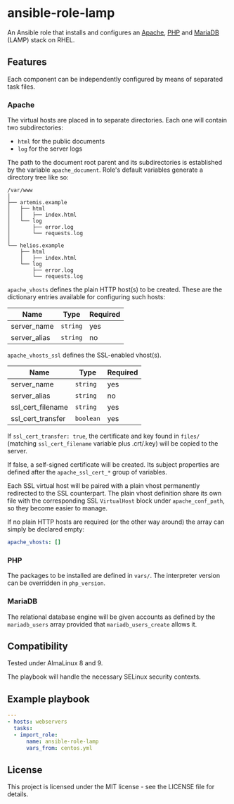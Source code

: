 # ansible-role-lamp

An Ansible role that installs and configures an [Apache](https://apache.org/),
[PHP](https://www.php.net/) and [MariaDB](https://mariadb.org/) (LAMP)
stack on RHEL.

## Features

Each component can be independently configured by means of separated task
files.

### Apache

The virtual hosts are placed in to separate directories. Each one will contain
two subdirectories:

* `html` for the public documents
* `log` for the server logs

The path to the document root parent and its subdirectories is established by
the variable `apache_document`. Role's default variables generate a directory
tree like so:

```
/var/www
│
├── artemis.example
│   ├── html
│   │   ├── index.html
│   └── log
│       ├── error.log
│       └── requests.log
│
└── helios.example
    ├── html
    │   ├── index.html
    └── log
        ├── error.log
        └── requests.log
```

`apache_vhosts` defines the plain HTTP host(s) to be created. These are the
dictionary entries available for configuring such hosts:

| Name | Type | Required |
| - | - | - |
| server_name | `string` | yes |
| server_alias | `string` | no |

`apache_vhosts_ssl` defines the SSL-enabled vhost(s).

| Name | Type | Required |
| - | - | - |
| server_name | `string` | yes |
| server_alias | `string` | no |
| ssl_cert_filename | `string` | yes |
| ssl_cert_transfer | `boolean` | yes |

If `ssl_cert_transfer: true`, the certificate and key found in `files/`
(matching `ssl_cert_filename` variable plus .crt/.key) will be copied to the
server.

If false, a self-signed certificate will be created. Its subject properties
are defined after the `apache_ssl_cert_*` group of variables.

Each SSL virtual host will be paired with a plain vhost permanently
redirected to the SSL counterpart. The plain vhost definition share its own
file with the corresponding SSL `VirtualHost` block under `apache_conf_path`,
so they become easier to manage.

If no plain HTTP hosts are required (or the other way around) the array can
simply be declared empty:

```yaml
apache_vhosts: []
```

### PHP

The packages to be installed are defined in `vars/`. The interpreter version
can be overridden in `php_version`.

### MariaDB

The relational database engine will be given accounts as defined by the
`mariadb_users` array provided that `mariadb_users_create` allows it.

## Compatibility

Tested under AlmaLinux 8 and 9.

The playbook will handle the necessary SELinux security contexts.

## Example playbook

```yaml
---
- hosts: webservers
  tasks:
  - import_role:
      name: ansible-role-lamp
      vars_from: centos.yml

```

## License

This project is licensed under the MIT license - see the LICENSE file for
details.
